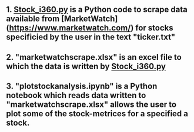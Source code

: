 ## 1. [Stock_i360.py](./Stock_i360.py) is a Python code to scrape data available from [MarketWatch] (https://www.marketwatch.com/) for stocks specificied by the user in the text "ticker.txt"
## 2. "marketwatchscrape.xlsx" is an excel file to which the data is written by [Stock_i360.py](./Stock_i360.py)
## 3. "plotstockanalysis.ipynb" is a Python notebook which reads data written to "marketwatchscrape.xlsx" allows the user to plot some of the stock-metrices for a specified a stock. 